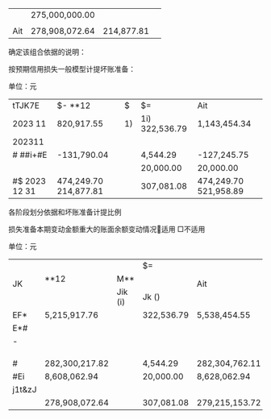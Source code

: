 <table><tr><td></td><td>275,000,000.00</td><td></td><td></td></tr><tr><td></td><td></td><td></td><td></td></tr><tr><td>Ait</td><td>278,908,072.64</td><td>214,877.81</td><td></td></tr></table>

确定该组合依据的说明：

按预期信用损失一般模型计提坏账准备：

单位：元  

<table><tr><td>tTJK7E </td><td>$- **12</td><td>$</td><td>$=</td><td>Ait</td></tr><tr><td>2023 11</td><td>820,917.55</td><td>1)</td><td>1i) 322,536.79</td><td>1,143,454.34</td></tr><tr><td>202311</td><td></td><td></td><td></td><td></td></tr><tr><td># ##i+#E</td><td>-131,790.04</td><td></td><td>4,544.29</td><td>-127,245.75</td></tr><tr><td></td><td></td><td></td><td>20,000.00</td><td>20,000.00</td></tr><tr><td>#$ 2023  12  31 </td><td>474,249.70 214,877.81</td><td></td><td>307,081.08</td><td>474,249.70 521,958.89</td></tr></table>

各阶段划分依据和坏账准备计提比例

损失准备本期变动金额重大的账面余额变动情况适用 □不适用

单位：元

<table><tr><td rowspan="3">JK </td><td></td><td></td><td>$=</td><td rowspan="3">Ait</td></tr><tr><td>**12</td><td>M**</td><td></td></tr><tr><td></td><td>Jik (i)</td><td>Jk ()</td></tr><tr><td>EF*</td><td>5,215,917.76</td><td></td><td>322,536.79</td><td>5,538,454.55</td></tr><tr><td>E*#</td><td></td><td></td><td></td><td></td></tr><tr><td>-</td><td></td><td></td><td></td><td></td></tr><tr><td></td><td></td><td></td><td></td><td></td></tr><tr><td></td><td></td><td></td><td></td><td></td></tr><tr><td></td><td></td><td></td><td></td><td></td></tr><tr><td>#</td><td>282,300,217.82</td><td></td><td>4,544.29</td><td>282,304,762.11</td></tr><tr><td>#Ei</td><td>8,608,062.94</td><td></td><td>20,000.00</td><td>8,628,062.94</td></tr><tr><td>j1t&amp;zJ</td><td></td><td></td><td></td><td></td></tr><tr><td></td><td>278,908,072.64</td><td></td><td>307,081.08</td><td>279,215,153.72</td></tr></table>